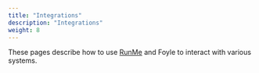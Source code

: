 ```yaml
---
title: "Integrations"
description: "Integrations"
weight: 8
---
```


These pages describe how to use [RunMe](runme.dev) and Foyle to interact with various systems.